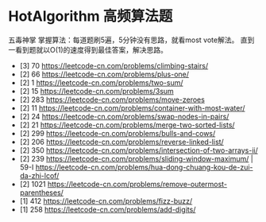 # HotAlgorithm 高频算法题
五毒神掌 掌握算法：每道题刷5遍，5分钟没有思路，就看most vote解法。 直到一看到题就以O(1)的速度得到最佳答案，解决思路。
- [3] 70 https://leetcode-cn.com/problems/climbing-stairs/
- [2] 66 https://leetcode-cn.com/problems/plus-one/
- [2] 1  https://leetcode-cn.com/problems/two-sum/ 
- [2] 15 https://leetcode-cn.com/problems/3sum
- [2] 283 https://leetcode-cn.com/problems/move-zeroes
- [2] 11 https://leetcode-cn.com/problems/container-with-most-water/
- [2] 24 https://leetcode-cn.com/problems/swap-nodes-in-pairs/ 
- [2] 21 https://leetcode-cn.com/problems/merge-two-sorted-lists/
- [2] 299 https://leetcode-cn.com/problems/bulls-and-cows/ 
- [2] 206 https://leetcode-cn.com/problems/reverse-linked-list/
- [2] 350 https://leetcode-cn.com/problems/intersection-of-two-arrays-ii/
- [2] 239 https://leetcode-cn.com/problems/sliding-window-maximum/ | 59-I https://leetcode-cn.com/problems/hua-dong-chuang-kou-de-zui-da-zhi-lcof/ 
- [2] 1021 https://leetcode-cn.com/problems/remove-outermost-parentheses/ 
- [1] 412 https://leetcode-cn.com/problems/fizz-buzz/ 
- [1] 258 https://leetcode-cn.com/problems/add-digits/ 



